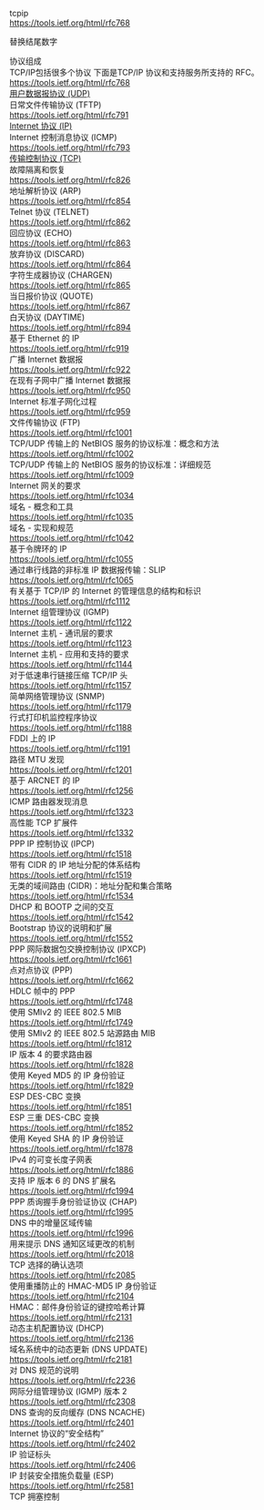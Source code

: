tcpip<br/>
https://tools.ietf.org/html/rfc768

替换结尾数字

协议组成<br/>
TCP/IP包括很多个协议 下面是TCP/IP 协议和支持服务所支持的 RFC。<br/>
https://tools.ietf.org/html/rfc768<br/>
[用户数据报协议 (UDP)](https://tools.ietf.org/html/rfc783)<br/>
日常文件传输协议 (TFTP)<br/>
https://tools.ietf.org/html/rfc791<br/>
[Internet 协议 (IP)](https://tools.ietf.org/html/rfc792)<br/>
Internet 控制消息协议 (ICMP)<br/>
https://tools.ietf.org/html/rfc793<br/>
[传输控制协议 (TCP)](https://tools.ietf.org/html/rfc816)<br/>
故障隔离和恢复<br/>
https://tools.ietf.org/html/rfc826<br/>
地址解析协议 (ARP)<br/>
https://tools.ietf.org/html/rfc854<br/>
Telnet 协议 (TELNET)<br/>
https://tools.ietf.org/html/rfc862<br/>
回应协议 (ECHO)<br/>
https://tools.ietf.org/html/rfc863<br/>
放弃协议 (DISCARD)<br/>
https://tools.ietf.org/html/rfc864<br/>
字符生成器协议 (CHARGEN)<br/>
https://tools.ietf.org/html/rfc865<br/>
当日报价协议 (QUOTE)<br/>
https://tools.ietf.org/html/rfc867<br/>
白天协议 (DAYTIME)<br/>
https://tools.ietf.org/html/rfc894<br/>
基于 Ethernet 的 IP<br/>
https://tools.ietf.org/html/rfc919<br/>
广播 Internet 数据报<br/>
https://tools.ietf.org/html/rfc922<br/>
在现有子网中广播 Internet 数据报<br/>
https://tools.ietf.org/html/rfc950<br/>
Internet 标准子网化过程<br/>
https://tools.ietf.org/html/rfc959<br/>
文件传输协议 (FTP)<br/>
https://tools.ietf.org/html/rfc1001<br/>
TCP/UDP 传输上的 NetBIOS 服务的协议标准：概念和方法<br/>
https://tools.ietf.org/html/rfc1002<br/>
TCP/UDP 传输上的 NetBIOS 服务的协议标准：详细规范<br/>
https://tools.ietf.org/html/rfc1009<br/>
Internet 网关的要求<br/>
https://tools.ietf.org/html/rfc1034<br/>
域名 - 概念和工具<br/>
https://tools.ietf.org/html/rfc1035<br/>
域名 - 实现和规范<br/>
https://tools.ietf.org/html/rfc1042<br/>
基于令牌环的 IP<br/>
https://tools.ietf.org/html/rfc1055<br/>
通过串行线路的非标准 IP 数据报传输：SLIP<br/>
https://tools.ietf.org/html/rfc1065<br/>
有关基于 TCP/IP 的 Internet 的管理信息的结构和标识<br/>
https://tools.ietf.org/html/rfc1112<br/>
Internet 组管理协议 (IGMP)<br/>
https://tools.ietf.org/html/rfc1122<br/>
Internet 主机 - 通讯层的要求<br/>
https://tools.ietf.org/html/rfc1123<br/>
Internet 主机 - 应用和支持的要求<br/>
https://tools.ietf.org/html/rfc1144<br/>
对于低速串行链接压缩 TCP/IP 头<br/>
https://tools.ietf.org/html/rfc1157<br/>
简单网络管理协议 (SNMP)<br/>
https://tools.ietf.org/html/rfc1179<br/>
行式打印机监控程序协议<br/>
https://tools.ietf.org/html/rfc1188<br/>
FDDI 上的 IP<br/>
https://tools.ietf.org/html/rfc1191<br/>
路径 MTU 发现<br/>
https://tools.ietf.org/html/rfc1201<br/>
基于 ARCNET 的 IP<br/>
https://tools.ietf.org/html/rfc1256<br/>
ICMP 路由器发现消息<br/>
https://tools.ietf.org/html/rfc1323<br/>
高性能 TCP 扩展件<br/>
https://tools.ietf.org/html/rfc1332<br/>
PPP IP 控制协议 (IPCP)<br/>
https://tools.ietf.org/html/rfc1518<br/>
带有 CIDR 的 IP 地址分配的体系结构<br/>
https://tools.ietf.org/html/rfc1519<br/>
无类的域间路由 (CIDR)：地址分配和集合策略<br/>
https://tools.ietf.org/html/rfc1534<br/>
DHCP 和 BOOTP 之间的交互<br/>
https://tools.ietf.org/html/rfc1542<br/>
Bootstrap 协议的说明和扩展<br/>
https://tools.ietf.org/html/rfc1552<br/>
PPP 网际数据包交换控制协议 (IPXCP)<br/>
https://tools.ietf.org/html/rfc1661<br/>
点对点协议 (PPP)<br/>
https://tools.ietf.org/html/rfc1662<br/>
HDLC 帧中的 PPP<br/>
https://tools.ietf.org/html/rfc1748<br/>
使用 SMIv2 的 IEEE 802.5 MIB<br/>
https://tools.ietf.org/html/rfc1749<br/>
使用 SMIv2 的 IEEE 802.5 站源路由 MIB<br/>
https://tools.ietf.org/html/rfc1812<br/>
IP 版本 4 的要求路由器<br/>
https://tools.ietf.org/html/rfc1828<br/>
使用 Keyed MD5 的 IP 身份验证<br/>
https://tools.ietf.org/html/rfc1829<br/>
ESP DES-CBC 变换<br/>
https://tools.ietf.org/html/rfc1851<br/>
ESP 三重 DES-CBC 变换<br/>
https://tools.ietf.org/html/rfc1852<br/>
使用 Keyed SHA 的 IP 身份验证<br/>
https://tools.ietf.org/html/rfc1878<br/>
IPv4 的可变长度子网表<br/>
https://tools.ietf.org/html/rfc1886<br/>
支持 IP 版本 6 的 DNS 扩展名<br/>
https://tools.ietf.org/html/rfc1994<br/>
PPP 质询握手身份验证协议 (CHAP)<br/>
https://tools.ietf.org/html/rfc1995<br/>
DNS 中的增量区域传输<br/>
https://tools.ietf.org/html/rfc1996<br/>
用来提示 DNS 通知区域更改的机制<br/>
https://tools.ietf.org/html/rfc2018<br/>
TCP 选择的确认选项<br/>
https://tools.ietf.org/html/rfc2085<br/>
使用重播防止的 HMAC-MD5 IP 身份验证<br/>
https://tools.ietf.org/html/rfc2104<br/>
HMAC：邮件身份验证的键控哈希计算<br/>
https://tools.ietf.org/html/rfc2131<br/>
动态主机配置协议 (DHCP)<br/>
https://tools.ietf.org/html/rfc2136<br/>
域名系统中的动态更新 (DNS UPDATE)<br/>
https://tools.ietf.org/html/rfc2181<br/>
对 DNS 规范的说明<br/>
https://tools.ietf.org/html/rfc2236<br/>
网际分组管理协议 (IGMP) 版本 2<br/>
https://tools.ietf.org/html/rfc2308<br/>
DNS 查询的反向缓存 (DNS NCACHE)<br/>
https://tools.ietf.org/html/rfc2401<br/>
Internet 协议的“安全结构”<br/>
https://tools.ietf.org/html/rfc2402<br/>
IP 验证标头<br/>
https://tools.ietf.org/html/rfc2406<br/>
IP 封装安全措施负载量 (ESP)<br/>
https://tools.ietf.org/html/rfc2581<br/>
TCP 拥塞控制<br/>